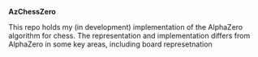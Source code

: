 **AzChessZero**

This repo holds my (in development) implementation of the AlphaZero algorithm for chess. The representation and implementation differs from AlphaZero in some key areas, including board represetnation